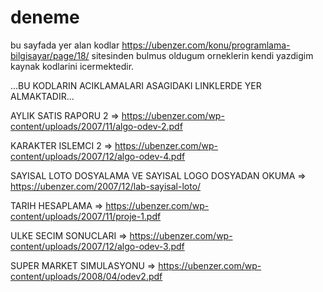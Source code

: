 # deneme

bu sayfada yer alan kodlar https://ubenzer.com/konu/programlama-bilgisayar/page/18/ sitesinden bulmus oldugum orneklerin kendi yazdigim kaynak kodlarini icermektedir.


...BU KODLARIN ACIKLAMALARI ASAGIDAKI LINKLERDE YER ALMAKTADIR...

AYLIK SATIS RAPORU 2 =>  https://ubenzer.com/wp-content/uploads/2007/11/algo-odev-2.pdf 

KARAKTER ISLEMCI 2 =>  https://ubenzer.com/wp-content/uploads/2007/12/algo-odev-4.pdf

SAYISAL LOTO DOSYALAMA VE SAYISAL LOGO DOSYADAN OKUMA =>  https://ubenzer.com/2007/12/lab-sayisal-loto/

TARIH HESAPLAMA =>  https://ubenzer.com/wp-content/uploads/2007/11/proje-1.pdf

ULKE SECIM SONUCLARI =>  https://ubenzer.com/wp-content/uploads/2007/12/algo-odev-3.pdf

SUPER MARKET SIMULASYONU => https://ubenzer.com/wp-content/uploads/2008/04/odev2.pdf

